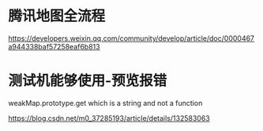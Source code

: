 # 腾讯地图全流程
https://developers.weixin.qq.com/community/develop/article/doc/0000467a944338baf57258eaf6b813

# 测试机能够使用-预览报错
weakMap.prototype.get which is a string and not a function

https://blog.csdn.net/m0_37285193/article/details/132583063